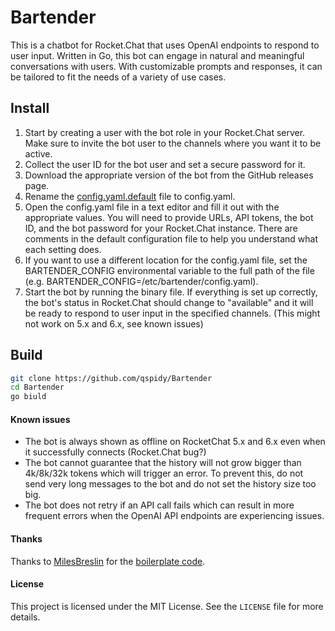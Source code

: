 # Bartender

This is a chatbot for Rocket.Chat that uses OpenAI endpoints to respond to user input. Written in Go, this bot can engage in natural and meaningful conversations with users. With customizable prompts and responses, it can be tailored to fit the needs of a variety of use cases.

## Install

1. Start by creating a user with the bot role in your Rocket.Chat server. Make sure to invite the bot user to the channels where you want it to be active.
2. Collect the user ID for the bot user and set a secure password for it.
3. Download the appropriate version of the bot from the GitHub releases page.
4. Rename the [config.yaml.default](config.yaml.default) file to config.yaml.
5. Open the config.yaml file in a text editor and fill it out with the appropriate values. You will need to provide URLs, API tokens, the bot ID, and the bot password for your Rocket.Chat instance. There are comments in the default configuration file to help you understand what each setting does.
6. If you want to use a different location for the config.yaml file, set the BARTENDER_CONFIG environmental variable to the full path of the file (e.g. BARTENDER_CONFIG=/etc/bartender/config.yaml).
7. Start the bot by running the binary file. If everything is set up correctly, the bot's status in Rocket.Chat should change to "available" and it will be ready to respond to user input in the specified channels. (This might not work on 5.x and 6.x, see known issues)

## Build

```bash
git clone https://github.com/qspidy/Bartender
cd Bartender
go biuld
```

#### Known issues
 - The bot is always shown as offline on RocketChat 5.x and 6.x even when it successfully connects (Rocket.Chat bug?)
 - The bot cannot guarantee that the history will not grow bigger than 4k/8k/32k tokens which will trigger an error. To prevent this, do not send very long messages to the bot and do not set the history size too big.
 - The bot does not retry if an API call fails which can result in more frequent errors when the OpenAI API endpoints are experiencing issues.

#### Thanks

Thanks to [MilesBreslin](https://github.com/MilesBreslin) for the [boilerplate code](https://github.com/MilesBreslin/rocket-bot-go).

#### License

This project is licensed under the MIT License. See the `LICENSE` file for more details.
